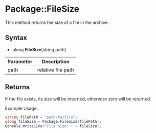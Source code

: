 # Package::FileSize

This method returns the size of a file in the archive.

## Syntax

- ulong **FileSize**(string path)

| Parameter | Description |
|---|---|
| path | relative file path |

## Returns

If the file exists, its size will be returned, otherwise zero will be returned.

Example Usage:
```csharp
string filePath = "path/to/file";
ulong fileSize = Package.FileSize(filePath);
Console.WriteLine("File Size: " + fileSize);
```